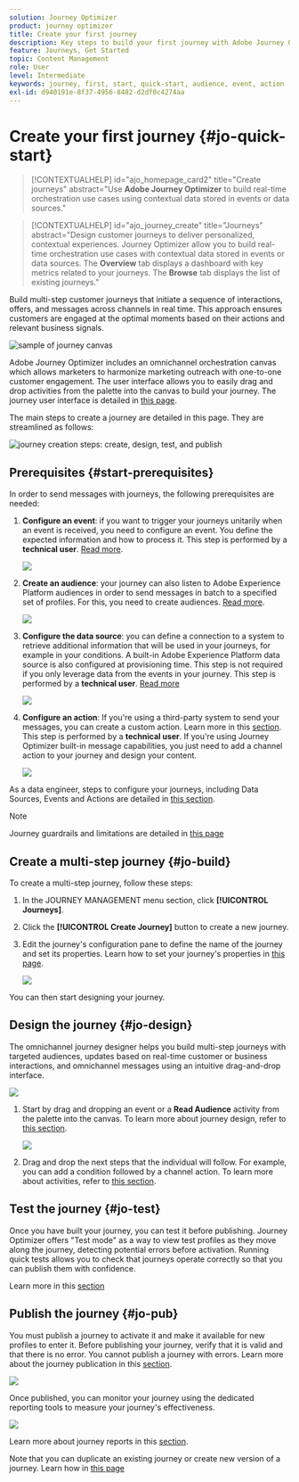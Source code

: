 ```yaml
---
solution: Journey Optimizer
product: journey optimizer
title: Create your first journey
description: Key steps to build your first journey with Adobe Journey Optimizer
feature: Journeys, Get Started
topic: Content Management
role: User
level: Intermediate
keywords: journey, first, start, quick-start, audience, event, action
exl-id: d940191e-8f37-4956-8482-d2df0c4274aa
---
```

# Create your first journey {#jo-quick-start}

>[!CONTEXTUALHELP]
>id="ajo_homepage_card2"
>title="Create journeys"
>abstract="Use **Adobe Journey Optimizer** to build real-time orchestration use cases using contextual data stored in events or data sources."

>[!CONTEXTUALHELP]
>id="ajo_journey_create"
>title="Journeys"
>abstract="Design customer journeys to deliver personalized, contextual experiences. Journey Optimizer allow you to build real-time orchestration use cases with contextual data stored in events or data sources. The **Overview** tab displays a dashboard with key metrics related to your journeys. The **Browse** tab displays the list of existing journeys."

Build multi-step customer journeys that initiate a sequence of interactions, offers, and messages across channels in real time. This approach ensures customers are engaged at the optimal moments based on their actions and relevant business signals.

![sample of journey canvas](assets/journey38.png)

Adobe Journey Optimizer includes an omnichannel orchestration canvas which allows marketers to harmonize marketing outreach with one-to-one customer engagement. The user interface allows you to easily drag and drop activities from the palette into the canvas to build your journey. The journey user interface is detailed in [this page](journey-ui.md).

The main steps to create a journey are detailed in this page. They are streamlined as follows:

![journey creation steps: create, design, test, and publish](assets/journey-creation-process.png)


## Prerequisites {#start-prerequisites}

In order to send messages with journeys, the following prerequisites are needed:

1. **Configure an event**: if you want to trigger your journeys unitarily when an event is received, you need to configure an event. You define the expected information and how to process it. This step is performed by a **technical user**. [Read more](../event/about-events.md).

   ![](assets/jo-event7bis.png)  
 
1. **Create an audience**: your journey can also listen to Adobe Experience Platform audiences in order to send messages in batch to a specified set of profiles. For this, you need to create audiences. [Read more](../audience/about-audiences.md).

   ![](assets/segment2.png)  

1. **Configure the data source**: you can define a connection to a system to retrieve additional information that will be used in your journeys, for example in your conditions. A built-in Adobe Experience Platform data source is also configured at provisioning time. This step is not required if you only leverage data from the events in your journey. This step is performed by a **technical user**. [Read more](../datasource/about-data-sources.md) 

   ![](assets/jo-datasource.png)  

1. **Configure an action**: If you're using a third-party system to send your messages, you can create a custom action. Learn more in this [section](../action/action.md). This step is performed by a **technical user**. If you're using Journey Optimizer built-in message capabilities, you just need to add a channel action to your journey and design your content.

    ![](assets/custom2.png)



As a data engineer, steps to configure your journeys, including Data Sources, Events and Actions are detailed in [this section](../configuration/about-data-sources-events-actions.md).


>[!NOTE]
>
>Journey guardrails and limitations are detailed in [this page](../start/guardrails.md)

## Create a multi-step journey {#jo-build}

To create a multi-step journey, follow these steps:

1. In the JOURNEY MANAGEMENT menu section, click **[!UICONTROL Journeys]**.

1. Click the **[!UICONTROL Create Journey]** button to create a new journey.

1. Edit the journey's configuration pane to define the name of the journey and set its properties. Learn how to set your journey's properties in [this page](journey-properties.md).

    ![](assets/jo-properties.png)

You can then start designing your journey.

## Design the journey {#jo-design}

The omnichannel journey designer helps you build multi-step journeys with targeted audiences, updates based on real-time customer or business interactions, and omnichannel messages using an intuitive drag-and-drop interface.

![](assets/journey38.png)

1. Start by drag and dropping an event or a **Read Audience** activity from the palette into the canvas. To learn more about journey design, refer to [this section](using-the-journey-designer.md).

    ![](assets/read-segment.png)

1. Drag and drop the next steps that the individual will follow. For example, you can add a condition followed by a channel action. To learn more about activities, refer to [this section](about-journey-activities.md).

## Test the journey {#jo-test}

Once you have built your journey, you can test it before publishing. Journey Optimizer offers "Test mode" as a way to view test profiles as they move along the journey, detecting potential errors before activation. Running quick tests allows you to check that journeys operate correctly so that you can publish them with confidence.

Learn more in this [section](testing-the-journey.md)

## Publish the journey {#jo-pub}

You must publish a journey to activate it and make it available for new profiles to enter it. Before publishing your journey, verify that it is valid and that there is no error. You cannot publish a journey with errors. Learn more about the journey publication in this [section](publishing-the-journey.md).

![](assets/jo-journeyuc2_32bis.png)

Once published, you can monitor your journey using the dedicated reporting tools to measure your journey's effectiveness. 

![](assets/jo-dynamic_report_journey_12.png)

Learn more about journey reports in this [section](../reports/live-report.md).

Note that you can duplicate an existing journey or create new version of a journey. Learn how in [this page](journey-ui.md)